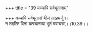 +++
title = "39 यच्चापि सर्वभूतानाम्"

+++
यच्चापि सर्वभूतानां बीजं तदहमर्जुन।  
न तदस्ति विना यत्स्यान्मया भूतं चराचरम्।।10.39।।